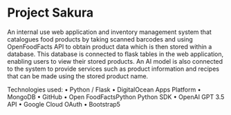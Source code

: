 # Project Sakura
An internal use web application and inventory management system that catalogues food products by taking scanned barcodes and using OpenFoodFacts API to obtain product data which is then stored within a database. This database is connected to flask tables in the web application, enabling users to view their stored products. An AI model is also connected to the system to provide services such as product information and recipes that can be made using the stored product name.

Technologies used:
• Python / Flask 
• DigitalOcean Apps Platform
• MongoDB
• GitHub
• Open FoodFactsPython Python SDK
• OpenAI GPT 3.5 API
• Google Cloud OAuth 
• Bootstrap5
